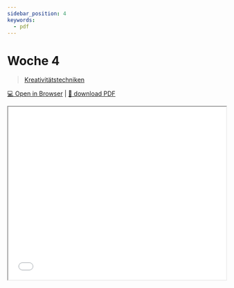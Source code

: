 ```yaml
---
sidebar_position: 4
keywords:
  - pdf
---
```


# Woche 4

> [Kreativitätstechniken](../themen/kreativitaetstechniken.md)

[:computer: Open in Browser](pathname:///slides/woche-4) | [:floppy_disk: download PDF](pathname:///slides/woche-4.pdf) 

<iframe src="/bbzbl-modul-431/slides/woche-4" width="100%" height="400px"></iframe> 
